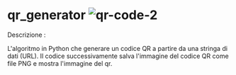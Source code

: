  # qr_generator ![qr-code-2](https://github.com/fabiola29/qr_generator/assets/60442414/181a6488-ead7-4aad-bd6a-39245f04dd42)

Descrizione :

L'algoritmo in Python che generare un codice QR a partire da una stringa di dati (URL). Il codice successivamente salva l'immagine del codice QR come file PNG e mostra l'immagine del qr.
